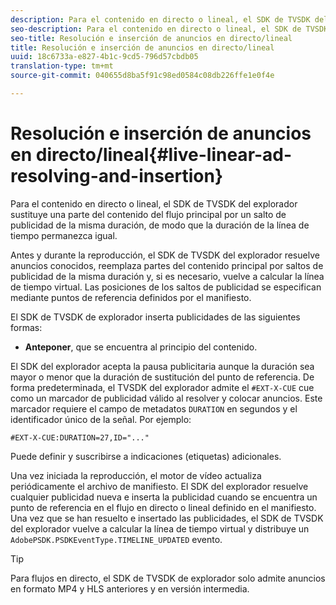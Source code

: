 ```yaml
---
description: Para el contenido en directo o lineal, el SDK de TVSDK del explorador sustituye una parte del contenido del flujo principal por un salto de publicidad de la misma duración, de modo que la duración de la línea de tiempo permanezca igual.
seo-description: Para el contenido en directo o lineal, el SDK de TVSDK del explorador sustituye una parte del contenido del flujo principal por un salto de publicidad de la misma duración, de modo que la duración de la línea de tiempo permanezca igual.
seo-title: Resolución e inserción de anuncios en directo/lineal
title: Resolución e inserción de anuncios en directo/lineal
uuid: 18c6733a-e827-4b1c-9cd5-796d57cbdb05
translation-type: tm+mt
source-git-commit: 040655d8ba5f91c98ed0584c08db226ffe1e0f4e

---
```



# Resolución e inserción de anuncios en directo/lineal{#live-linear-ad-resolving-and-insertion}

Para el contenido en directo o lineal, el SDK de TVSDK del explorador sustituye una parte del contenido del flujo principal por un salto de publicidad de la misma duración, de modo que la duración de la línea de tiempo permanezca igual.

Antes y durante la reproducción, el SDK de TVSDK del explorador resuelve anuncios conocidos, reemplaza partes del contenido principal por saltos de publicidad de la misma duración y, si es necesario, vuelve a calcular la línea de tiempo virtual. Las posiciones de los saltos de publicidad se especifican mediante puntos de referencia definidos por el manifiesto.

El SDK de TVSDK de explorador inserta publicidades de las siguientes formas:

* **Anteponer**, que se encuentra al principio del contenido.

El SDK del explorador acepta la pausa publicitaria aunque la duración sea mayor o menor que la duración de sustitución del punto de referencia. De forma predeterminada, el TVSDK del explorador admite el `#EXT-X-CUE` cue como un marcador de publicidad válido al resolver y colocar anuncios. Este marcador requiere el campo de metadatos `DURATION` en segundos y el identificador único de la señal. Por ejemplo:

```
#EXT-X-CUE:DURATION=27,ID="..."
```

Puede definir y suscribirse a indicaciones (etiquetas) adicionales.

Una vez iniciada la reproducción, el motor de vídeo actualiza periódicamente el archivo de manifiesto. El SDK del explorador resuelve cualquier publicidad nueva e inserta la publicidad cuando se encuentra un punto de referencia en el flujo en directo o lineal definido en el manifiesto. Una vez que se han resuelto e insertado las publicidades, el SDK de TVSDK del explorador vuelve a calcular la línea de tiempo virtual y distribuye un `AdobePSDK.PSDKEventType.TIMELINE_UPDATED` evento.

>[!TIP]
>
>Para flujos en directo, el SDK de TVSDK de explorador solo admite anuncios en formato MP4 y HLS anteriores y en versión intermedia.


